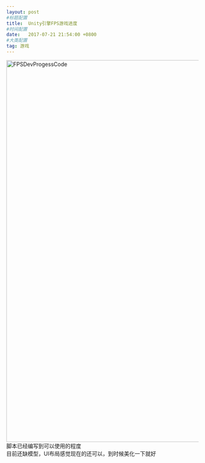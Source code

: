 ```yaml
---
layout: post
#标题配置
title:  Unity引擎FPS游戏进度
#时间配置
date:   2017-07-21 21:54:00 +0800
#大类配置
tag: 游戏
---
```


<img src="{{ '/styles/images/FPSDevProgressCode.PNG' | prepend: site.baseurl }}" alt="FPSDevProgessCode" width="1000" />

<br>
脚本已经编写到可以使用的程度<br>
目前还缺模型，UI布局感觉现在的还可以，到时候美化一下就好

